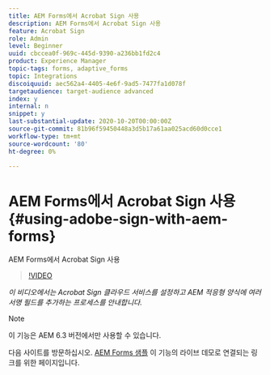 ```yaml
---
title: AEM Forms에서 Acrobat Sign 사용
description: AEM Forms에서 Acrobat Sign 사용
feature: Acrobat Sign
role: Admin
level: Beginner
uuid: cbccea0f-969c-445d-9390-a236bb1fd2c4
product: Experience Manager
topic-tags: forms, adaptive_forms
topic: Integrations
discoiquuid: aec562a4-4405-4e6f-9ad5-7477fa1d078f
targetaudience: target-audience advanced
index: y
internal: n
snippet: y
last-substantial-update: 2020-10-20T00:00:00Z
source-git-commit: 81b96f59450448a3d5b17a61aa025acd60d0cce1
workflow-type: tm+mt
source-wordcount: '80'
ht-degree: 0%

---
```



# AEM Forms에서 Acrobat Sign 사용{#using-adobe-sign-with-aem-forms}

AEM Forms에서 Acrobat Sign 사용

>[!VIDEO](https://video.tv.adobe.com/v/18696?quality=9&learn=on)

*이 비디오에서는 Acrobat Sign 클라우드 서비스를 설정하고 AEM 적응형 양식에 여러 서명 필드를 추가하는 프로세스를 안내합니다.*

>[!NOTE]
>
>이 기능은 AEM 6.3 버전에서만 사용할 수 있습니다.

다음 사이트를 방문하십시오. [AEM Forms 샘플](https://forms.enablementadobe.com/content/samples/samples.html?query=0#formsandsign) 이 기능의 라이브 데모로 연결되는 링크를 위한 페이지입니다.
